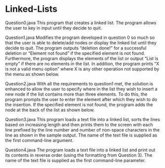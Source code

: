 # Linked-Lists

Question0.java
This program that creates a linked list. The program allows the user to key in input until
they decide to quit. 

Question1.java
Modifies the program developed in question 0 so much so that the user is able to delete/add nodes or
display the linked list until they decide to quit. The program outputs “deletion done!” for a
successful deletion or “Element not found” if the specified element is not found. Furthermore, the
program displays the elements of the list or output “List is empty” if there are no elements in
the list. In addition, the program prints “X is not a valid menu option” where X is any other
operation not supported by the menu as shown below.

Question2.java
With all the requirements to question1 met, the solution is enhanced to allow the user to specify where
in the list they wish to insert a new node if the list contains more than three elements. To do this,
the program prompts the user to enter the element after which they wish to do the insertion. If
the specified element is not found, the program adds the node at the back of the list as shown
below.

Question3.java
This program loads a text file into a linked list, sorts the lines based on increasing length and
then prints them to the screen with each line prefixed by the line number and number of non-space
characters in the line as shown in the sample output.
The name of the text file is supplied as the first command-line argument.

Question4.java
The program loads a text file into a linked list and print out its contents in reverse order (using
the formatting from Question 3).
The name of the text file is supplied as the first command-line parameter.
